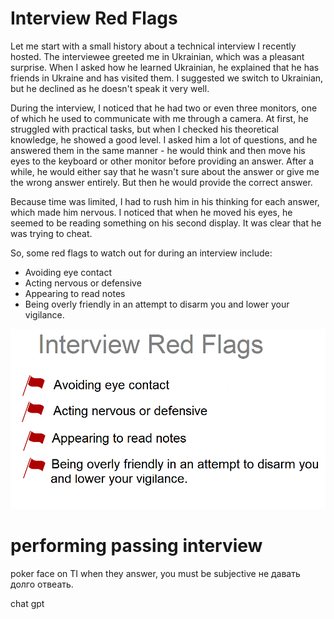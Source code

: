 # Interview Red Flags

Let me start with a small history about a technical interview I recently hosted. 
The interviewee greeted me in Ukrainian, which was a pleasant surprise. 
When I asked how he learned Ukrainian, he explained that he has friends in Ukraine and has visited them.
I suggested we switch to Ukrainian, but he declined as he doesn't speak it very well.

During the interview, I noticed that he had two or even three monitors, one of which he used to communicate with me through a camera.
At first, he struggled with practical tasks, but when I checked his theoretical knowledge, he showed a good level.
I asked him a lot of questions, and he answered them in the same manner - he would think and then move his eyes to the keyboard or other monitor before providing an answer.
After a while, he would either say that he wasn't sure about the answer or give me the wrong answer entirely.
But then he would provide the correct answer. 

Because time was limited, I had to rush him in his thinking for each answer, which made him nervous.
I noticed that when he moved his eyes, he seemed to be reading something on his second display. 
It was clear that he was trying to cheat.

So, some red flags to watch out for during an interview include:

- Avoiding eye contact
- Acting nervous or defensive
- Appearing to read notes
- Being overly friendly in an attempt to disarm you and lower your vigilance.

<img src="./Images/InterviewRedFlags.png" alt="InterviewRedFlags" />

# performing passing interview

poker face on TI when they answer, you must be subjective
не давать долго отвеать.

chat gpt 

